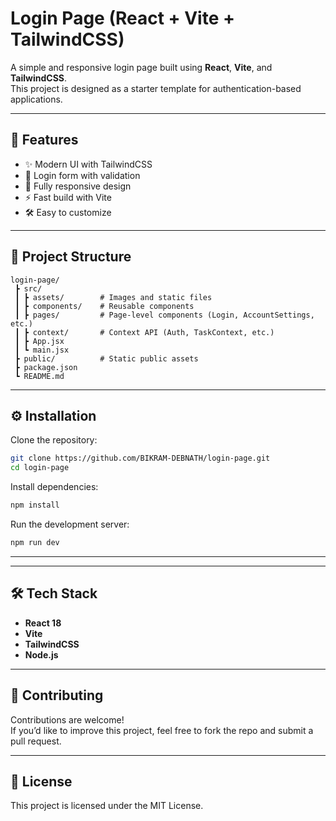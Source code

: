 # Login Page (React + Vite + TailwindCSS)

A simple and responsive login page built using **React**, **Vite**, and **TailwindCSS**.  
This project is designed as a starter template for authentication-based applications.

---

## 🚀 Features

- ✨ Modern UI with TailwindCSS  
- 🔑 Login form with validation  
- 📱 Fully responsive design  
- ⚡ Fast build with Vite  
- 🛠️ Easy to customize  

---

## 📂 Project Structure

```
login-page/
 ┣ src/
 ┃ ┣ assets/        # Images and static files
 ┃ ┣ components/    # Reusable components
 ┃ ┣ pages/         # Page-level components (Login, AccountSettings, etc.)
 ┃ ┣ context/       # Context API (Auth, TaskContext, etc.)
 ┃ ┣ App.jsx
 ┃ ┗ main.jsx
 ┣ public/          # Static public assets
 ┣ package.json
 ┗ README.md
```

---

## ⚙️ Installation

Clone the repository:

```bash
git clone https://github.com/BIKRAM-DEBNATH/login-page.git
cd login-page
```

Install dependencies:

```bash
npm install
```

Run the development server:

```bash
npm run dev
```

---
  


---

## 🛠️ Tech Stack

- **React 18**  
- **Vite**  
- **TailwindCSS**  
- **Node.js**  

---

## 🤝 Contributing

Contributions are welcome!  
If you’d like to improve this project, feel free to fork the repo and submit a pull request.

---

## 📜 License

This project is licensed under the MIT License.
